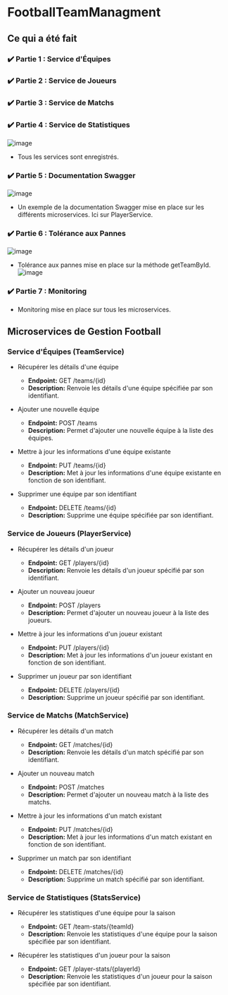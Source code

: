 # FootballTeamManagment

## Ce qui a été fait 
### ✔️ Partie 1 : Service d'Équipes 
### ✔️ Partie 2 : Service de Joueurs 
### ✔️ Partie 3 : Service de Matchs 
### ✔️ Partie 4 : Service de Statistiques 
![image](https://github.com/MorganSauvignon/FootballTeamManagment/assets/70762614/b3fcd1ee-7e9f-4c80-a0d6-09391fddf520)
- Tous les services sont enregistrés. 

### ✔️ Partie 5 : Documentation Swagger
![image](https://github.com/MorganSauvignon/FootballTeamManagment/assets/70762614/c18a4511-e5fc-42f5-a143-9842661719cd)
- Un exemple de la documentation Swagger mise en place sur les différents microservices. Ici sur PlayerService. 

### ✔️ Partie 6 : Tolérance aux Pannes
![image](https://github.com/MorganSauvignon/FootballTeamManagment/assets/70762614/1cc03bca-52b2-4c64-b056-2b7764c9a67e)
- Tolérance aux pannes mise en place sur la méthode getTeamById.
![image](https://github.com/MorganSauvignon/FootballTeamManagment/assets/70762614/91236afd-c137-4d88-bab4-ecd67c7f7d31)

### ✔️ Partie 7 : Monitoring
- Monitoring mise en place sur tous les microservices. 

## Microservices de Gestion Football

### Service d'Équipes (TeamService)

- Récupérer les détails d'une équipe
  - **Endpoint:** GET /teams/{id}
  - **Description:** Renvoie les détails d'une équipe spécifiée par son identifiant.

- Ajouter une nouvelle équipe
  - **Endpoint:** POST /teams
  - **Description:** Permet d'ajouter une nouvelle équipe à la liste des équipes.

- Mettre à jour les informations d'une équipe existante
  - **Endpoint:** PUT /teams/{id}
  - **Description:** Met à jour les informations d'une équipe existante en fonction de son identifiant.

- Supprimer une équipe par son identifiant
  - **Endpoint:** DELETE /teams/{id}
  - **Description:** Supprime une équipe spécifiée par son identifiant.

### Service de Joueurs (PlayerService)

- Récupérer les détails d'un joueur
  - **Endpoint:** GET /players/{id}
  - **Description:** Renvoie les détails d'un joueur spécifié par son identifiant.

- Ajouter un nouveau joueur
  - **Endpoint:** POST /players
  - **Description:** Permet d'ajouter un nouveau joueur à la liste des joueurs.

- Mettre à jour les informations d'un joueur existant
  - **Endpoint:** PUT /players/{id}
  - **Description:** Met à jour les informations d'un joueur existant en fonction de son identifiant.

- Supprimer un joueur par son identifiant
  - **Endpoint:** DELETE /players/{id}
  - **Description:** Supprime un joueur spécifié par son identifiant.

### Service de Matchs (MatchService)

- Récupérer les détails d'un match
  - **Endpoint:** GET /matches/{id}
  - **Description:** Renvoie les détails d'un match spécifié par son identifiant.

- Ajouter un nouveau match
  - **Endpoint:** POST /matches
  - **Description:** Permet d'ajouter un nouveau match à la liste des matchs.

- Mettre à jour les informations d'un match existant
  - **Endpoint:** PUT /matches/{id}
  - **Description:** Met à jour les informations d'un match existant en fonction de son identifiant.

- Supprimer un match par son identifiant
  - **Endpoint:** DELETE /matches/{id}
  - **Description:** Supprime un match spécifié par son identifiant.

### Service de Statistiques (StatsService)

- Récupérer les statistiques d'une équipe pour la saison
  - **Endpoint:** GET /team-stats/{teamId}
  - **Description:** Renvoie les statistiques d'une équipe pour la saison spécifiée par son identifiant.

- Récupérer les statistiques d'un joueur pour la saison
  - **Endpoint:** GET /player-stats/{playerId}
  - **Description:** Renvoie les statistiques d'un joueur pour la saison spécifiée par son identifiant.
